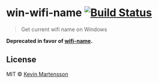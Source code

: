 # win-wifi-name [![Build Status](https://travis-ci.org/kevva/win-wifi-name.svg?branch=master)](https://travis-ci.org/kevva/win-wifi-name)

> Get current wifi name on Windows

**Deprecated in favor of [wifi-name](https://github.com/kevva/wifi-name).**


## License

MIT © [Kevin Martensson](http://github.com/kevva)
